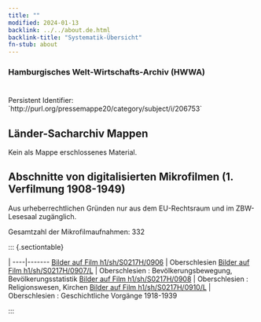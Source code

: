 ```yaml
---
title: ""
modified: 2024-01-13
backlink: ../../about.de.html
backlink-title: "Systematik-Übersicht"
fn-stub: about
---
```


### Hamburgisches Welt-Wirtschafts-Archiv (HWWA)

# 

<div class="hint">Persistent Identifier: `http://purl.org/pressemappe20/category/subject/i/206753`</div>







## Länder-Sacharchiv Mappen





Kein als Mappe erschlossenes Material.



<a id="filmsections" />

## Abschnitte von digitalisierten Mikrofilmen (1. Verfilmung 1908-1949)

<p>Aus urheberrechtlichen Gründen nur aus dem EU-Rechtsraum und im ZBW-Lesesaal zugänglich.</p>


<p>Gesamtzahl der Mikrofilmaufnahmen: 332</p>





::: {.sectiontable}

 | 
----|-------
<a class="btn" href="https://pm20.zbw.eu/film/h1/sh/S0217H/0906" rel="nofollow">Bilder auf Film h1/sh/S0217H/0906</a> | Oberschlesien
<a class="btn" href="https://pm20.zbw.eu/film/h1/sh/S0217H/0907/L" rel="nofollow">Bilder auf Film h1/sh/S0217H/0907/L</a> | Oberschlesien : Bevölkerungsbewegung, Bevölkerungsstatistik
<a class="btn" href="https://pm20.zbw.eu/film/h1/sh/S0217H/0908" rel="nofollow">Bilder auf Film h1/sh/S0217H/0908</a> | Oberschlesien : Religionswesen, Kirchen
<a class="btn" href="https://pm20.zbw.eu/film/h1/sh/S0217H/0910/L" rel="nofollow">Bilder auf Film h1/sh/S0217H/0910/L</a> | Oberschlesien : Geschichtliche Vorgänge 1918-1939


:::
















